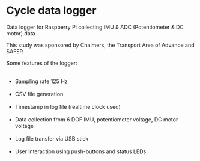 # Cycle data logger

Data logger for Raspberry Pi collecting IMU & ADC (Potentiometer & DC motor) data

This study was sponsored by Chalmers, the Transport Area of Advance and SAFER

Some features of the logger:
<ul>
  <li>Sampling rate 125 Hz</li>
  <li>CSV file generation</li>
  <li>Timestamp in log file (realtime clock used)</li>
  <li>Data collection from 6 DOF IMU, potentiometer voltage, DC motor voltage</li>
  <li>Log file transfer via USB stick</li>
  <li>User interaction using push-buttons and status LEDs</li>
</ul>
